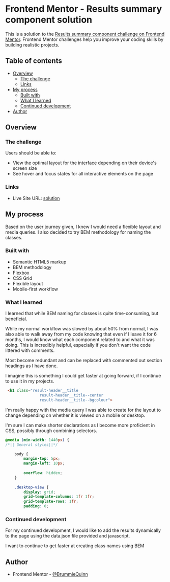 # Frontend Mentor - Results summary component solution

This is a solution to the [Results summary component challenge on Frontend Mentor](https://www.frontendmentor.io/challenges/results-summary-component-CE_K6s0maV). Frontend Mentor challenges help you improve your coding skills by building realistic projects. 

## Table of contents

- [Overview](#overview)
  - [The challenge](#the-challenge)
  - [Links](#links)
- [My process](#my-process)
  - [Built with](#built-with)
  - [What I learned](#what-i-learned)
  - [Continued development](#continued-development)
- [Author](#author)



## Overview

### The challenge

Users should be able to:

- View the optimal layout for the interface depending on their device's screen size
- See hover and focus states for all interactive elements on the page


### Links

- Live Site URL: [solution](https://results-summary-component-solution.netlify.app/)

## My process
Based on the user journey given, I knew I would need a flexible layout and media queries.
I also decided to try BEM methodology for naming the classes.

### Built with
- Semantic HTML5 markup
- BEM methodology
- Flexbox
- CSS Grid
- Flexible layout
- Mobile-first workflow


### What I learned
I learned that while BEM naming for classes is quite time-consuming, but beneficial. 

While my normal workflow was slowed by about 50% from normal, I was also able to walk away from my code knowing that even if I leave it for 6 months, I would know what each component related to and what it was doing.
This is incredibly helpful, especially if you don't want the code littered with comments.

Most become redundant and can be replaced with commented out section headings as I have done. 

I imagine this is something I could get faster at going forward, if I continue to use it in my projects.

```html
 <h1 class="result-header__title
               result-header__title--center
               result-header__title--bgcolour">


```
I'm really happy with the media query I was able to create for the layout to change depending on whether it is viewed on a mobile or desktop.

I'm sure I can make shorter declarations as I become more proficient in CSS, possibly through combining selectors.

```css
@media (min-width: 1440px) {
/*|| General styles||*/

    body {
        margin-top: 5px;
        margin-left: 10px;
    
        overflow: hidden;
    }
    
    .desktop-view {
        display: grid;
        grid-template-columns: 1fr 1fr;
        grid-template-rows: 1fr;
        padding: 0; 
```

### Continued development

For my continued development, I would like to add the results dynamically to the page using the data.json file provided and javascript.

I want to continue to get faster at creating class names using BEM


## Author

- Frontend Mentor - [@BrummieQuinn](https://www.frontendmentor.io/profile/BrummieQuinn)


